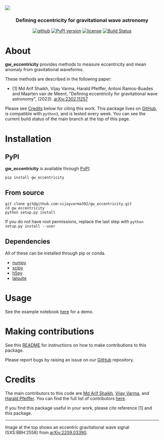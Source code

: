<h1> <img src="https://raw.githubusercontent.com/vijayvarma392/gw_eccentricity/main/data/hreal.png"></h1>

<h3 align="center"> Defining eccentricity for gravitational wave astronomy </h4>

<div align="center">

[![github](https://img.shields.io/badge/GitHub-gw_eccentricity-blue.svg)](https://github.com/vijayvarma392/gw_eccentricity)
[![PyPI version](https://badge.fury.io/py/gw_eccentricity.svg)](https://pypi.org/project/gw_eccentricity)
[![license](https://img.shields.io/badge/license-MIT-blue.svg)](https://github.com/vijayvarma392/gw_eccentricity/blob/main/LICENSE)
[![Build Status](https://github.com/vijayvarma392/gw_eccentricity/actions/workflows/test.yml/badge.svg)](https://github.com/vijayvarma392/gw_eccentricity/actions/workflows/test.yml)

</div>

# About

**gw_eccentricity** provides methods to measure eccentricity and mean anomaly
from gravitational waveforms.

These methods are described in the following paper: <br/>
- [1] Md Arif Shaikh, Vijay Varma, Harald Pfeiffer, Antoni Ramos-Buades and Maarten van de Meent,
"Defining eccentricity for gravitational wave astronomy", (2023). [arXiv:2302.11257](https://arxiv.org/abs/2302.11257)

Please see [Credits](#credits) below for citing this work.
This package lives on [GitHub](https://github.com/vijayvarma392/gw_eccentricity), is compatible with
`python3`, and is tested every week. You can see the current build status of
the main branch at the top of this page.


# Installation

## PyPI
**gw_eccentricity** is available through [PyPI](https://pypi.org/project/gw_eccentricity/):

```shell
pip install gw_eccentricity
```

## From source

```shell
git clone git@github.com:vijayvarma392/gw_eccentricity.git
cd gw_eccentricity
python setup.py install
```

If you do not have root permissions, replace the last step with
`python setup.py install --user`

## Dependencies

All of these can be installed through pip or conda.
* [numpy](https://docs.scipy.org/doc/numpy/user/install.html)
* [scipy](https://www.scipy.org/install.html)
* [h5py](http://docs.h5py.org/en/latest/build.html)
* [lalsuite](https://pypi.org/project/lalsuite)

# Usage
See the example notebook [here](https://github.com/vijayvarma392/gw_eccentricity/blob/main/examples/gw_eccentricity_demo.ipynb) for a demo.

# Making contributions
See this
[README](https://github.com/vijayvarma392/gw_eccentricity/blob/main/README_developers.md)
for instructions on how to make contributions to this package.

Please report bugs by raising an issue on our
[GitHub](https://github.com/vijayvarma392/gw_eccentricity) repository.

# Credits
The main contributors to this code are [Md Arif Shaikh](https://md-arif-shaikh.github.io/), [Vijay
Varma](https://vijayvarma.com), and [Harald Pfeiffer](https://www.aei.mpg.de/person/54205/2784). You can find the full list of contributors
[here](https://github.com/vijayvarma392/gw_eccentricity/graphs/contributors).

If you find this package useful in your work, please cite reference [1] and
this package.

---
Image at the top shows an eccentric gravitational wave signal (SXS:BBH:2558) from [arXiv:2209.03390](https://arxiv.org/abs/2209.03390).
